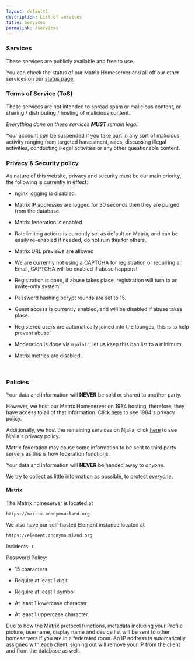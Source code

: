 ```yaml
---
layout: default1
description: List of services
title: Services
permalink: /services
---
```


### __Services__

These services are publicly available and free to use. 

You can check the status of our Matrix Homeserver and all off our other services on our [status page](https://status.anonymousland.org/status/services).
<br>

### __Terms of Service (ToS)__

These services are not intended to spread spam or malicious content, or sharing / distributing / hosting of malicious content.

*Everything done on these services **MUST** remain legal.*

Your account *can* be suspended if you take part in any sort of malicious activity ranging from targeted harassment, raids, discussing illegal activities, conducting illegal activities or any other questionable content.

### __Privacy & Security policy__

As nature of this website, privacy and security must be our main priority, the following is currently in effect:

- nginx logging is disabled.

- Matrix IP addresses are logged for 30 seconds then they are purged from the database.

- Matrix federation is enabled.

- Ratelimiting actions is currently set as default on Matrix, and can be easily re-enabled if needed, do not ruin this for others.

- Matrix URL previews are allowed

- We are currently not using a CAPTCHA for registration or requiring an Email, CAPTCHA will be enabled if abuse happens!

- Registration is open, if abuse takes place, registration will turn to an invite-only system.

- Password hashing bcrypt rounds are set to 15.

- Guest access is currently enabled, and will be disabled if abuse takes place.

- Registered users are automatically joined into the lounges, this is to help prevent abuse!

- Moderation is done via ``mjolnir``, let us keep this ban list to a minimum.

- Matrix metrics are disabled.

<br>

### __Policies__

Your data and information will **NEVER** be sold or shared to another party. 

However, we host our Matrix Homeserver on 1984 hosting, therefore, they have access to all of that information. Click [here](https://1984.hosting/GDPR/) to see 1984's privacy policy.

Additionally, we host the remaining services on Njalla, click [here](https://njal.la/about/) to see Njalla's privacy policy.

Matrix federation may cause some information to be sent to third party servers as this is how federation functions.

Your data and information will **NEVER** be handed away to *anyone*.

We try to collect as little information as possible, to protect *everyone*.

#### __Matrix__

The Matrix homeserver is located at

`https://matrix.anonymousland.org`

We also have our self-hosted Element instance located at

`https://element.anonymousland.org`

Incidents: ``1``

Password Policy:

- 15 characters

- Require at least 1 digit

- Require at least 1 symbol

- At least 1 lowercase character

- At least 1 uppercase character

Due to how the Matrix protocol functions, metadata including your Profile picture, username, display name and device list will be sent to other homeservers if you are in a federated room.
An IP address is automatically assigned with each client, signing out will remove your IP from the client and from the database as well.
